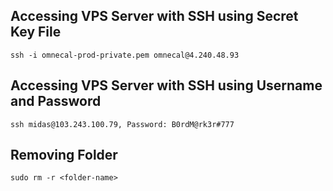 ## Accessing VPS Server with SSH using Secret Key File
```
ssh -i omnecal-prod-private.pem omnecal@4.240.48.93
```
## Accessing VPS Server with SSH using Username and Password
```
ssh midas@103.243.100.79, Password: B0rdM@rk3r#777
```
## Removing Folder
```
sudo rm -r <folder-name>
```